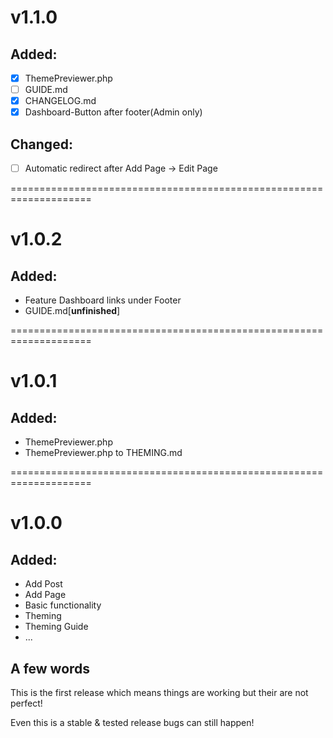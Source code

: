 # v1.1.0

## Added:
* [x] ThemePreviewer.php
* [ ] GUIDE.md
* [x] CHANGELOG.md
* [x] Dashboard-Button after footer(Admin only)

## Changed:
* [ ] Automatic redirect after Add Page -> Edit Page

====================================================================

# v1.0.2

## Added:
* Feature Dashboard links under Footer
* GUIDE.md[**unfinished**]

====================================================================

# v1.0.1

## Added:
* ThemePreviewer.php
* ThemePreviewer.php to THEMING.md 

====================================================================

# v1.0.0

## Added:
* Add Post
* Add Page
* Basic functionality
* Theming
* Theming Guide
* ...

## A few words
This is the first release which means things are working but their are not perfect! 

Even this is a stable & tested release bugs can still happen!
